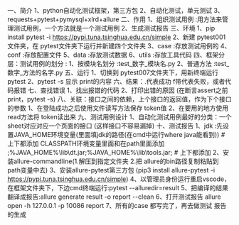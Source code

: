一、简介 
1、python自动化测试框架，第三方包
2、自动化测试，单元测试
3、requests+pytest+pymysql+xlrd+allure
二、作用
1、组织测试用例 :用方法来管理测试用例，一个方法就是一个测试用例
2、生成测试报告
三、环境
1、pip install pytest -i https://pypi.tuna.tsinghua.edu.cn/simple
2、新建 pytest001文件夹，在 pytest文件夹下运行并新建四个文件夹
3、case :存放测试用例的 
4、conf :存放配置文件
5、data :存放测试数据
6、utils :存放工具代码
四、框架分层：测试用例的划分 :
1、按模块名划分 :test_数字_模块名.py
2、普通方法 :test_数字_方法的名字.py
五、运行
1、切换到 pytest007文件夹下，用新终端运行 pytest
2、pytest -s 显示 print的内容
六、结果：.代表成功   f带代表失败，或者代码报错
七、查找错误
1、找出报错的代码
2、打印出错的原因  (在断言assert之前 print，pytest -s)
八、关联：接口之间的依赖，上个接口的返回值，作为下个接口的参数
1、在登陆成功之后使用文件读写方法保存 token值
2、在要用的地方使用 read方法将 token读出来
九、测试用例设计
1、自动化测试用例最好的分类：一个sheet对应对应一个页面的接口 (这样接口不容易漏掉)
十、测试报告
1、jdk :先设置JAVA_HOME环境变量(里面填jdk的路径(在cmd中运行where java能看到))  # 上下都添加
     CLASSPATH环境变量里面和在path里面添加 ;%JAVA_HOME%\lib\dt.jar;%JAVA_HOME%\lib\tools.jar;  # 上下都添加
2、安装allure-commandline(1.解压到指定文件夹  2.把 allure的bin路径复制粘贴到path变量中去)
3、安装allure-pytest第三方包 (pip3 install allure-pytest -i https://pypi.tuna.tsinghua.edu.cn/simple)
4、以管理员身份运行重启vscode， 在框架文件夹下，下边cmd终端运行:pytest --alluredir=result
5、把编译的结果翻译成报告:allure generate result -o report --clean 
6、打开测试报告 allure open -h 127.0.0.1 -p 10086 report
7、所有的case 都写完了，再去做测试 报告的生成